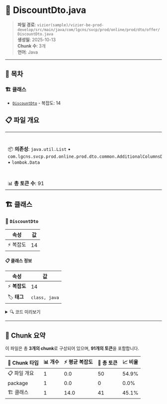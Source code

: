 # 📄 DiscountDto.java

> **파일 경로**: `vizier(sample)/vizier-be-prod-develop/src/main/java/com/lgcns/svcp/prod/online/prod/dto/offer/DiscountDto.java`  
> **생성일**: 2025-10-13  
> **Chunk 수**: 3개  
> **언어**: Java
---

## 📑 목차

### 🏗️ 클래스
- [`DiscountDto`](#class-discountdto) - 복잡도: 14

## 📋 파일 개요

| | |
|--|--|
| 📦 **의존성**: `java.util.List` • `com.lgcns.svcp.prod.online.prod.dto.common.AdditionalColumnsDto` • `lombok.Data` | ⚡ **총 복잡도**: 14 |
| 📊 **총 토큰 수**: 91 |  |



## 🏗️ 클래스

### <a id="class-discountdto"></a>🎯 `DiscountDto`

| 속성 | 값 |
|------|----|
| ⚡ 복잡도 | 14 |



#### 📋 클래스 정보

| 속성 | 값 |
|------|----|
| ⚡ **복잡도** | 14 || 📍 **라인 범위** | 10-10 |
| 🏷️ **태그** | `class, java` |

<details>
<summary>🔍 코드 미리보기</summary>

```java
public class DiscountDto {
	private String dcUuid;
	private String dcCode;
	private String dcName;
	private String ovwCntn;
	private String dplcTrgtUuid;
	private String validStartDtm;
	private String validEndDtm;
	private String rgstUser;
	private String rgstDtm;
	private String updUser;
	private String updDtm;
	private List<AdditionalColumnsDto> additionalColumns;
}...
```

**Chunk 정보**
- 🆔 **ID**: `f9c848accf91`
- 📍 **라인**: 10-10
- 📊 **토큰**: 41
- 🏷️ **태그**: `class, java`

</details>

---





## 🧩 Chunk 요약

이 파일은 총 **3개의 chunk**로 구성되어 있으며, **91개의 토큰**을 포함합니다.

| 🧩 Chunk 타입 | 📊 개수 | ⚡ 평균 복잡도 | 📝 총 토큰 | 📈 비율 |
|---------------|--------|-------------|----------|--------|
| 📋 파일 개요 | 1 | 0.0 | 50 | 54.9% |
| package | 1 | 0.0 | 0 | 0.0% |
| 🏗️ 클래스 | 1 | 14.0 | 41 | 45.1% |

